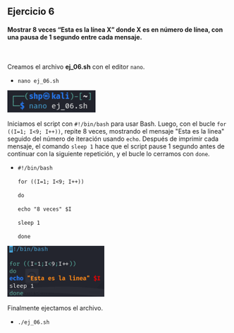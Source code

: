 <h2>Ejercicio 6</h2>

<h4>Mostrar 8 veces “Esta es la línea X” donde X es en número de línea, con una
pausa de 1 segundo entre cada mensaje.</h4>

<br>

Creamos el archivo **ej_06.sh** con el editor `nano`.
- `nano ej_06.sh`

 <img src="src/nano6.png" alt="nano" width="200" />

Iniciamos el script con `#!/bin/bash` para usar Bash. Luego, con el bucle `for ((I=1; I<9; I++))`, repite 8 veces, mostrando el mensaje "Esta es la linea" seguido del número de iteración usando `echo`. Después de imprimir cada mensaje, el comando `sleep 1` hace que el script pause 1 segundo antes de continuar con la siguiente repetición, y el bucle lo cerramos con `done`.

- `#!/bin/bash` <p>
`for ((I=1; I<9; I++))` <p>
`do` <p>
  `echo "8 veces" $I` <p>
  `sleep 1` <p>
`done` <p>

 <img src="src/sleep.png" alt="sleep" width="220" />

Finalmente ejectamos el archivo.
- `./ej_06.sh`
